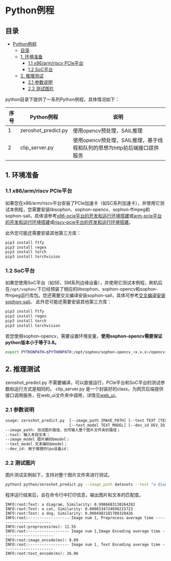 # Python例程

## 目录

- [Python例程](#python例程)
  - [目录](#目录)
  - [1. 环境准备](#1-环境准备)
    - [1.1 x86/arm/riscv PCIe平台](#11-x86armriscv-pcie平台)
    - [1.2 SoC平台](#12-soc平台)
  - [2. 推理测试](#2-推理测试)
    - [2.1 参数说明](#21-参数说明)
    - [2.2 测试图片](#22-测试图片)


python目录下提供了一系列Python例程，具体情况如下：

| 序号 | Python例程          | 说明                                                                     |
| ---- | ------------------- | ------------------------------------------------------------------------ |
| 1    | zeroshot_predict.py | 使用opencv预处理，SAIL推理                                               |
| 2    | clip_server.py      | 使用opencv预处理，SAIL推理，基于线程和队列的思想为http前后端接口提供服务 |

## 1. 环境准备
### 1.1 x86/arm/riscv PCIe平台

如果您在x86/arm/riscv平台安装了PCIe加速卡（如SC系列加速卡），并使用它测试本例程，您需要安装libsophon、sophon-opencv、sophon-ffmpeg和sophon-sail，具体请参考[x86-pcie平台的开发和运行环境搭建](../../../docs/Environment_Install_Guide.md#3-x86-pcie平台的开发和运行环境搭建)或[arm-pcie平台的开发和运行环境搭建](../../../docs/Environment_Install_Guide.md#5-arm-pcie平台的开发和运行环境搭建)或[riscv-pcie平台的开发和运行环境搭建](../../../docs/Environment_Install_Guide.md#6-riscv-pcie平台的开发和运行环境搭建)。

此外您可能还需要安装其他第三方库：

```bash
pip3 install ftfy
pip3 install regex
pip3 install torch
pip3 install torchvision
```
### 1.2 SoC平台
如果您使用SoC平台（如SE、SM系列边缘设备），并使用它测试本例程，刷机后在`/opt/sophon/`下已经预装了相应的libsophon、sophon-opencv和sophon-ffmpeg运行库包。您还需要交叉编译安装sophon-sail，具体可参考[交叉编译安装sophon-sail](../../../docs/Environment_Install_Guide.md#42-交叉编译安装sophon-sail)。
此外您可能还需要安装其他第三方库：
```bash
pip3 install ftfy
pip3 install regex
pip3 install torch
pip3 install torchvision
```

若您使用sophon-opencv，需要设置环境变量，**使用sophon-opencv需要保证python版本小于等于3.8。**
```bash
export PYTHONPATH=$PYTHONPATH:/opt/sophon/sophon-opencv_<x.x.x>/opencv-python
```

## 2. 推理测试

zeroshot_predict.py 不需要编译，可以直接运行，PCIe平台和SoC平台的测试参数和运行方式是相同的。
clip_server.py 是一个封装好的class，为网页后端提供接口调用服务，在web_ui文件夹中调用，详情见[web_ui](../web_ui/README.md)。


### 2.1 参数说明

```bash
usage: zeroshot_predict.py  [--image_path IMAGE_PATH] [--text TEXT [TEXT ...]] [--image_model IMAGE_MODEL]         
                            [--text_model TEXT_MODEL] [--dev_id DEV_ID]
--image_path: 测试图片路径，也可输入整个图片文件夹的路径；
--text: 输入多段文本；
--image_model 图片编码bmodel；
--text_model 文本编码bmodel；
--dev_id: 用于推理的tpu设备id；
```

### 2.2 测试图片
图片测试实例如下，支持对整个图片文件夹进行测试。
```bash
python3 python/zeroshot_predict.py --image_path datasets --text "a diagram" "a dog" "a cat" --image_model models/BM1684X/clip_image_vitb32_bm1684x_f16_1b.bmodel --text_model models/BM1684X/clip_text_vitb32_bm1684x_f16_1b.bmodel --dev_id 0
```
程序运行结束后，会在命令行中打印信息，输出图片和文本的匹配度。

```
INFO:root:Text: a diagram, Similarity: 0.9986683130264282
INFO:root:Text: a cat, Similarity: 0.0008334724698215723
INFO:root:Text: a dog, Similarity: 0.0004982181708328426
INFO:root:-------------------Image num 1, Preprocess average time ------------------------
INFO:root:preprocess(ms): 11.55
INFO:root:------------------ Image num 1,Image Encoding average time ----------------------
INFO:root:image_encode(ms): 8.09
INFO:root:------------------ Image num 1, Text Encoding average time ----------------------
INFO:root:text_encode(ms): 26.06
```

